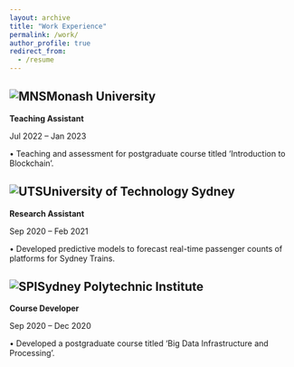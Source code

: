 ```yaml
---
layout: archive
title: "Work Experience"
permalink: /work/
author_profile: true
redirect_from:
  - /resume
---
```

![MNS](../images/MNS.png)Monash University
-

**Teaching Assistant**

Jul 2022 – Jan 2023

• Teaching and assessment for postgraduate course titled ‘Introduction to Blockchain’.

![UTS](../images/UTS3.png)University of Technology Sydney
-

**Research Assistant**

Sep 2020 – Feb 2021

• Developed predictive models to forecast real-time passenger counts of platforms for Sydney Trains.

![SPI](../images/SPI.png)Sydney Polytechnic Institute
-

**Course Developer**

Sep 2020 – Dec 2020

• Developed a postgraduate course titled ‘Big Data Infrastructure and Processing’.
